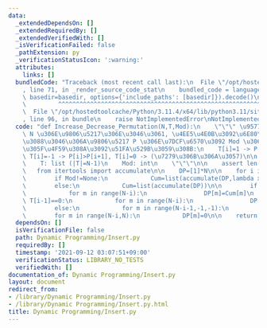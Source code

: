 ```yaml
---
data:
  _extendedDependsOn: []
  _extendedRequiredBy: []
  _extendedVerifiedWith: []
  _isVerificationFailed: false
  _pathExtension: py
  _verificationStatusIcon: ':warning:'
  attributes:
    links: []
  bundledCode: "Traceback (most recent call last):\n  File \"/opt/hostedtoolcache/Python/3.11.4/x64/lib/python3.11/site-packages/onlinejudge_verify/documentation/build.py\"\
    , line 71, in _render_source_code_stat\n    bundled_code = language.bundle(stat.path,\
    \ basedir=basedir, options={'include_paths': [basedir]}).decode()\n          \
    \         ^^^^^^^^^^^^^^^^^^^^^^^^^^^^^^^^^^^^^^^^^^^^^^^^^^^^^^^^^^^^^^^^^^^^^^^^^^^^^^^^^\n\
    \  File \"/opt/hostedtoolcache/Python/3.11.4/x64/lib/python3.11/site-packages/onlinejudge_verify/languages/python.py\"\
    , line 96, in bundle\n    raise NotImplementedError\nNotImplementedError\n"
  code: "def Increase_Decrease_Permutation(N,T,Mod):\n    \"\"\" \u9577\u3055\u304C\
    \ N \u306E\u9806\u5217\u306E\u3046\u3061, \u4EE5\u4E0B\u3092\u6E80\u305F\u3059\
    \u3088\u3046\u306A\u9806\u5217 P \u306E\u7DCF\u6570\u3092 Mod \u3067\u5272\u3063\
    \u305F\u4F59\u308A\u3092\u51FA\u529B\u3059\u308B:\n    T[i]=1 -> P[i]<P[i+1],\
    \ T[i]=-1 -> P[i]>P[i+1], T[i]=0 -> (\u7279\u306B\u306A\u3057)\n\n    N: int\n\
    \    T: list (|T|=N-1)\n    Mod: int\n    \"\"\"\n\n    assert len(T)==N-1\n \
    \   from itertools import accumulate\n\n    DP=[1]*N\n\n    for i in range(1,N):\n\
    \        if Mod!=None:\n            Cum=list(accumulate(DP,lambda x,y:(x+y)%Mod))\n\
    \        else:\n            Cum=list(accumulate(DP))\n\n        if T[i-1]==1:\n\
    \            for m in range(N-i):\n                DP[m]=Cum[m]\n        elif\
    \ T[i-1]==0:\n            for m in range(N-i):\n                DP[m]=Cum[N-i]\n\
    \        else:\n            for m in range(N-i-1,-1,-1):\n                DP[m]=Cum[N-i]-Cum[m]\n\
    \        for m in range(N-i,N):\n            DP[m]=0\n\n    return DP[0]%Mod\n"
  dependsOn: []
  isVerificationFile: false
  path: Dynamic Programming/Insert.py
  requiredBy: []
  timestamp: '2021-09-12 03:07:51+09:00'
  verificationStatus: LIBRARY_NO_TESTS
  verifiedWith: []
documentation_of: Dynamic Programming/Insert.py
layout: document
redirect_from:
- /library/Dynamic Programming/Insert.py
- /library/Dynamic Programming/Insert.py.html
title: Dynamic Programming/Insert.py
---
```

